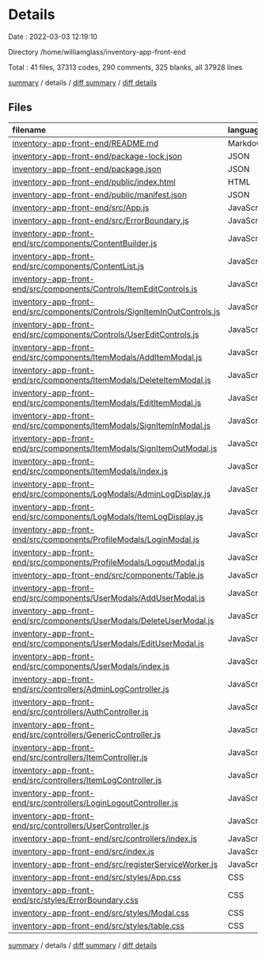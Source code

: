 # Details

Date : 2022-03-03 12:19:10

Directory /home/williamglass/inventory-app-front-end

Total : 41 files,  37313 codes, 290 comments, 325 blanks, all 37928 lines

[summary](results.md) / details / [diff summary](diff.md) / [diff details](diff-details.md)

## Files
| filename | language | code | comment | blank | total |
| :--- | :--- | ---: | ---: | ---: | ---: |
| [inventory-app-front-end/README.md](/inventory-app-front-end/README.md) | Markdown | 38 | 0 | 33 | 71 |
| [inventory-app-front-end/package-lock.json](/inventory-app-front-end/package-lock.json) | JSON | 35,101 | 0 | 1 | 35,102 |
| [inventory-app-front-end/package.json](/inventory-app-front-end/package.json) | JSON | 49 | 0 | 1 | 50 |
| [inventory-app-front-end/public/index.html](/inventory-app-front-end/public/index.html) | HTML | 20 | 23 | 1 | 44 |
| [inventory-app-front-end/public/manifest.json](/inventory-app-front-end/public/manifest.json) | JSON | 25 | 0 | 1 | 26 |
| [inventory-app-front-end/src/App.js](/inventory-app-front-end/src/App.js) | JavaScript | 14 | 0 | 3 | 17 |
| [inventory-app-front-end/src/ErrorBoundary.js](/inventory-app-front-end/src/ErrorBoundary.js) | JavaScript | 28 | 5 | 6 | 39 |
| [inventory-app-front-end/src/components/ContentBuilder.js](/inventory-app-front-end/src/components/ContentBuilder.js) | JavaScript | 126 | 4 | 15 | 145 |
| [inventory-app-front-end/src/components/ContentList.js](/inventory-app-front-end/src/components/ContentList.js) | JavaScript | 273 | 8 | 21 | 302 |
| [inventory-app-front-end/src/components/Controls/ItemEditControls.js](/inventory-app-front-end/src/components/Controls/ItemEditControls.js) | JavaScript | 50 | 3 | 9 | 62 |
| [inventory-app-front-end/src/components/Controls/SignItemInOutControls.js](/inventory-app-front-end/src/components/Controls/SignItemInOutControls.js) | JavaScript | 53 | 3 | 9 | 65 |
| [inventory-app-front-end/src/components/Controls/UserEditControls.js](/inventory-app-front-end/src/components/Controls/UserEditControls.js) | JavaScript | 68 | 4 | 13 | 85 |
| [inventory-app-front-end/src/components/ItemModals/AddItemModal.js](/inventory-app-front-end/src/components/ItemModals/AddItemModal.js) | JavaScript | 106 | 4 | 7 | 117 |
| [inventory-app-front-end/src/components/ItemModals/DeleteItemModal.js](/inventory-app-front-end/src/components/ItemModals/DeleteItemModal.js) | JavaScript | 47 | 4 | 8 | 59 |
| [inventory-app-front-end/src/components/ItemModals/EditItemModal.js](/inventory-app-front-end/src/components/ItemModals/EditItemModal.js) | JavaScript | 119 | 3 | 9 | 131 |
| [inventory-app-front-end/src/components/ItemModals/SignItemInModal.js](/inventory-app-front-end/src/components/ItemModals/SignItemInModal.js) | JavaScript | 56 | 4 | 9 | 69 |
| [inventory-app-front-end/src/components/ItemModals/SignItemOutModal.js](/inventory-app-front-end/src/components/ItemModals/SignItemOutModal.js) | JavaScript | 96 | 5 | 13 | 114 |
| [inventory-app-front-end/src/components/ItemModals/index.js](/inventory-app-front-end/src/components/ItemModals/index.js) | JavaScript | 12 | 3 | 1 | 16 |
| [inventory-app-front-end/src/components/LogModals/AdminLogDisplay.js](/inventory-app-front-end/src/components/LogModals/AdminLogDisplay.js) | JavaScript | 28 | 5 | 4 | 37 |
| [inventory-app-front-end/src/components/LogModals/ItemLogDisplay.js](/inventory-app-front-end/src/components/LogModals/ItemLogDisplay.js) | JavaScript | 32 | 5 | 7 | 44 |
| [inventory-app-front-end/src/components/ProfileModals/LoginModal.js](/inventory-app-front-end/src/components/ProfileModals/LoginModal.js) | JavaScript | 71 | 3 | 5 | 79 |
| [inventory-app-front-end/src/components/ProfileModals/LogoutModal.js](/inventory-app-front-end/src/components/ProfileModals/LogoutModal.js) | JavaScript | 37 | 3 | 5 | 45 |
| [inventory-app-front-end/src/components/Table.js](/inventory-app-front-end/src/components/Table.js) | JavaScript | 2 | 0 | 2 | 4 |
| [inventory-app-front-end/src/components/UserModals/AddUserModal.js](/inventory-app-front-end/src/components/UserModals/AddUserModal.js) | JavaScript | 117 | 3 | 6 | 126 |
| [inventory-app-front-end/src/components/UserModals/DeleteUserModal.js](/inventory-app-front-end/src/components/UserModals/DeleteUserModal.js) | JavaScript | 55 | 4 | 8 | 67 |
| [inventory-app-front-end/src/components/UserModals/EditUserModal.js](/inventory-app-front-end/src/components/UserModals/EditUserModal.js) | JavaScript | 127 | 3 | 8 | 138 |
| [inventory-app-front-end/src/components/UserModals/index.js](/inventory-app-front-end/src/components/UserModals/index.js) | JavaScript | 8 | 3 | 1 | 12 |
| [inventory-app-front-end/src/controllers/AdminLogController.js](/inventory-app-front-end/src/controllers/AdminLogController.js) | JavaScript | 20 | 9 | 7 | 36 |
| [inventory-app-front-end/src/controllers/AuthController.js](/inventory-app-front-end/src/controllers/AuthController.js) | JavaScript | 80 | 37 | 19 | 136 |
| [inventory-app-front-end/src/controllers/GenericController.js](/inventory-app-front-end/src/controllers/GenericController.js) | JavaScript | 25 | 21 | 7 | 53 |
| [inventory-app-front-end/src/controllers/ItemController.js](/inventory-app-front-end/src/controllers/ItemController.js) | JavaScript | 35 | 16 | 11 | 62 |
| [inventory-app-front-end/src/controllers/ItemLogController.js](/inventory-app-front-end/src/controllers/ItemLogController.js) | JavaScript | 22 | 9 | 7 | 38 |
| [inventory-app-front-end/src/controllers/LoginLogoutController.js](/inventory-app-front-end/src/controllers/LoginLogoutController.js) | JavaScript | 32 | 6 | 7 | 45 |
| [inventory-app-front-end/src/controllers/UserController.js](/inventory-app-front-end/src/controllers/UserController.js) | JavaScript | 21 | 9 | 7 | 37 |
| [inventory-app-front-end/src/controllers/index.js](/inventory-app-front-end/src/controllers/index.js) | JavaScript | 12 | 2 | 1 | 15 |
| [inventory-app-front-end/src/index.js](/inventory-app-front-end/src/index.js) | JavaScript | 14 | 4 | 2 | 20 |
| [inventory-app-front-end/src/registerServiceWorker.js](/inventory-app-front-end/src/registerServiceWorker.js) | JavaScript | 79 | 28 | 11 | 118 |
| [inventory-app-front-end/src/styles/App.css](/inventory-app-front-end/src/styles/App.css) | CSS | 58 | 16 | 9 | 83 |
| [inventory-app-front-end/src/styles/ErrorBoundary.css](/inventory-app-front-end/src/styles/ErrorBoundary.css) | CSS | 6 | 0 | 0 | 6 |
| [inventory-app-front-end/src/styles/Modal.css](/inventory-app-front-end/src/styles/Modal.css) | CSS | 60 | 13 | 14 | 87 |
| [inventory-app-front-end/src/styles/table.css](/inventory-app-front-end/src/styles/table.css) | CSS | 91 | 18 | 17 | 126 |

[summary](results.md) / details / [diff summary](diff.md) / [diff details](diff-details.md)